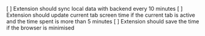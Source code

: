 [ ] Extension should sync local data with backend every 10 minutes
[ ] Extension should update current tab screen time if the current tab is active and the time spent is more than 5 minutes
[ ] Extension should save the time if the browser is minimised
